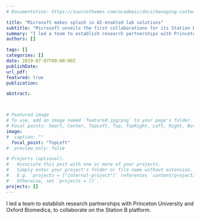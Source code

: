 ```yaml
---
# Documentation: https://sourcethemes.com/academic/docs/managing-content/

title: "Microsoft makes splash in AI-enabled lab solutions"
subtitle: "Microsoft unveils the first collaborations for its Station B, a platform to automate lab experiments so scientists can test and reproduce ever-more-complex designs. - <a href = https://www.nature.com/articles/d41587-019-00018-3>Nature Biotechnology</a>"
summary: "I led a team to establish research partnerships with Princeton University and Oxford Biomedica, to collaborate on the Station B platform."
authors: []

tags: []
categories: []
date: 2019-07-07T00:00:00Z
publishDate:
url_pdf: 
featured: true
publication: 

abstract:



# Featured image
# To use, add an image named `featured.jpg/png` to your page's folder.
# Focal points: Smart, Center, TopLeft, Top, TopRight, Left, Right, BottomLeft, Bottom, BottomRight.
image: 
#  caption: ""
  focal_point: "TopLeft"
#  preview_only: false

# Projects (optional).
#   Associate this post with one or more of your projects.
#   Simply enter your project's folder or file name without extension.
#   E.g. `projects = ["internal-project"]` references `content/project/deep-learning/index.md`.
#   Otherwise, set `projects = []`.
projects: []
---
```


I led a team to establish research partnerships with Princeton University and Oxford Biomedica, to collaborate on the Station B platform.
